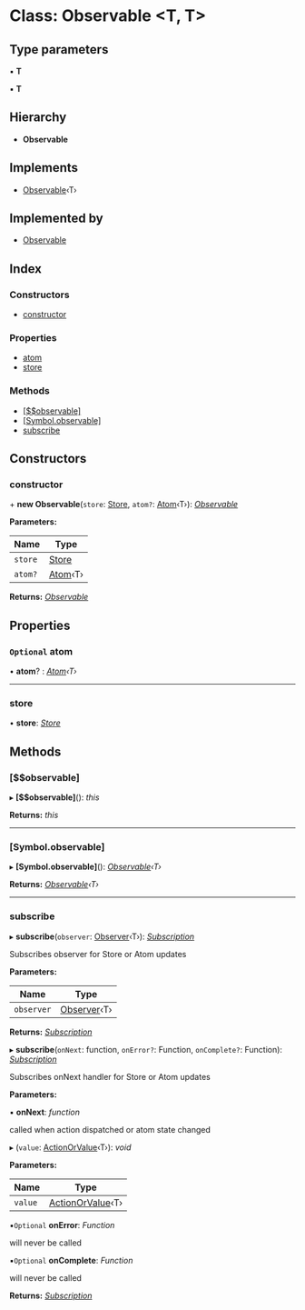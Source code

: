 # Class: Observable <**T, T**>

## Type parameters

▪ **T**

▪ **T**

## Hierarchy

- **Observable**

## Implements

- [Observable](_reatom_observable.observable.md)‹T›

## Implemented by

- [Observable](_reatom_observable.observable.md)

## Index

### Constructors

- [constructor](_reatom_observable.observable.md#markdown-header-constructor)

### Properties

- [atom](_reatom_observable.observable.md#markdown-header-optional-atom)
- [store](_reatom_observable.observable.md#markdown-header-store)

### Methods

- [[\$\$observable]](_reatom_observable.observable.md#markdown-header-[$$observable])
- [[Symbol.observable]](_reatom_observable.observable.md#markdown-header-[symbol.observable])
- [subscribe](_reatom_observable.observable.md#markdown-header-subscribe)

## Constructors

### <a id="markdown-header-constructor" name="markdown-header-constructor"></a> constructor

\+ **new Observable**(`store`: [Store](../modules/_reatom_core.md#markdown-header-store), `atom?`: [Atom](../interfaces/_reatom_core.atom.md)‹T›): _[Observable](_reatom_observable.observable.md)_

**Parameters:**

| Name    | Type                                                      |
| ------- | --------------------------------------------------------- |
| `store` | [Store](../modules/_reatom_core.md#markdown-header-store) |
| `atom?` | [Atom](../interfaces/_reatom_core.atom.md)‹T›             |

**Returns:** _[Observable](_reatom_observable.observable.md)_

## Properties

### <a id="markdown-header-optional-atom" name="markdown-header-optional-atom"></a> `Optional` atom

• **atom**? : _[Atom](../interfaces/_reatom_core.atom.md)‹T›_

---

### <a id="markdown-header-store" name="markdown-header-store"></a> store

• **store**: _[Store](../modules/_reatom_core.md#markdown-header-store)_

## Methods

### <a id="markdown-header-[$$observable]" name="markdown-header-[$$observable]"></a> [$$observable]

▸ **[$$observable]**(): _this_

**Returns:** _this_

---

### <a id="markdown-header-[symbol.observable]" name="markdown-header-[symbol.observable]"></a> [Symbol.observable]

▸ **[Symbol.observable]**(): _[Observable](_reatom_observable.observable.md)‹T›_

**Returns:** _[Observable](_reatom_observable.observable.md)‹T›_

---

### <a id="markdown-header-subscribe" name="markdown-header-subscribe"></a> subscribe

▸ **subscribe**(`observer`: [Observer](../interfaces/_reatom_observable.observer.md)‹T›): _[Subscription](../interfaces/_reatom_observable.subscription.md)_

Subscribes observer for Store or Atom<T> updates

**Parameters:**

| Name       | Type                                                        |
| ---------- | ----------------------------------------------------------- |
| `observer` | [Observer](../interfaces/_reatom_observable.observer.md)‹T› |

**Returns:** _[Subscription](../interfaces/_reatom_observable.subscription.md)_

▸ **subscribe**(`onNext`: function, `onError?`: Function, `onComplete?`: Function): _[Subscription](../interfaces/_reatom_observable.subscription.md)_

Subscribes onNext handler for Store or Atom<T> updates

**Parameters:**

▪ **onNext**: _function_

called when action dispatched or atom state changed

▸ (`value`: [ActionOrValue](../modules/_reatom_observable.md#markdown-header-actionorvalue)‹T›): _void_

**Parameters:**

| Name    | Type                                                                               |
| ------- | ---------------------------------------------------------------------------------- |
| `value` | [ActionOrValue](../modules/_reatom_observable.md#markdown-header-actionorvalue)‹T› |

▪`Optional` **onError**: _Function_

will never be called

▪`Optional` **onComplete**: _Function_

will never be called

**Returns:** _[Subscription](../interfaces/_reatom_observable.subscription.md)_

